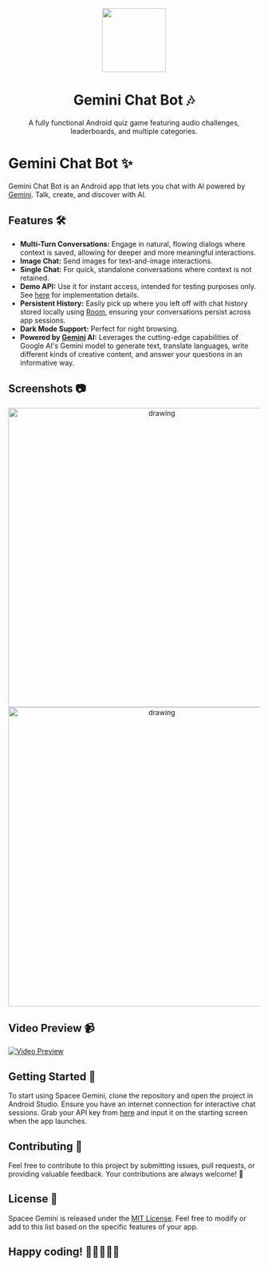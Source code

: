 <div align="center">
    <img src="assets/app_logo.jpg" width="128" height="128" style="display: block; margin: 0 auto"/>
    <h1>Gemini Chat Bot 🎶</h1>
    <p>A fully functional Android quiz game featuring audio challenges, leaderboards, and multiple categories.</p>
</div>

# Gemini Chat Bot ✨
Gemini Chat Bot is an Android app that lets you chat with AI powered by [Gemini](https://deepmind.google/technologies/gemini/#introduction). Talk, create, and discover with AI.

## Features 🛠️
- <b>Multi-Turn Conversations:</b> Engage in natural, flowing dialogs where context is saved, allowing for deeper and more meaningful interactions.
- <b>Image Chat:</b> Send images for text-and-image interactions.
- <b>Single Chat:</b> For quick, standalone conversations where context is not retained.
- <b>Demo API:</b> Use it for instant access, intended for testing purposes only. See [here](https://github.com/spongycode/spacee-gemini-server) for implementation details.
- <b>Persistent History:</b> Easily pick up where you left off with chat history stored locally using [Room](https://developer.android.com/jetpack/androidx/releases/room), ensuring your conversations persist across app sessions.
- <b>Dark Mode Support:</b> Perfect for night browsing. 
- <b>Powered by [Gemini](https://deepmind.google/technologies/gemini/#introduction) AI:</b> Leverages the cutting-edge capabilities of Google AI's Gemini model to generate text, translate languages, write different kinds of creative content, and answer your questions in an informative way.

## Screenshots 📷
<p align="center">  
<img src="assets/pic_1.png" alt="drawing" width="600" />
<img src="assets/pic_2.png" alt="drawing" width="600" />
</p>

## Video Preview 📹

[![Video Preview]()](https://github.com/spongycode/song-quest/assets/65273165/08f1f156-683c-49bd-9451-53132774e2b9)

## Getting Started 🚀
To start using Spacee Gemini, clone the repository and open the project in Android Studio. Ensure you have an internet connection for interactive chat sessions.
Grab your API key from [here](https://ai.google.dev/tutorials/android_quickstart#set-up-project) and input it on the starting screen when the app launches.

## Contributing 🤝
Feel free to contribute to this project by submitting issues, pull requests, or providing valuable feedback. Your contributions are always welcome! 🙌

## License 📄
Spacee Gemini is released under the [MIT License](https://opensource.org/licenses/MIT). Feel free to modify or add to this list based on the specific features of your app.

## Happy coding! 🎉👩‍💻👨‍💻
